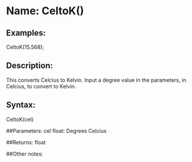 # Name: CeltoK()

## Examples:
CeltoK(15.568);

## Description:
This converts Celcius to Kelvin. Input a degree value in the parameters, in Celcius, to convert to Kelvin.

## Syntax:
CeltoK(cel)

##Parameters: 
cel float: Degrees Celcius

##Returns:
float

##Other notes:

